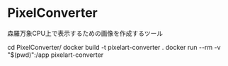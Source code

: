 # PixelConverter
森羅万象CPU上で表示するための画像を作成するツール


cd PixelConverter/
docker build -t pixelart-converter .
docker run --rm -v "$(pwd)":/app pixelart-converter
